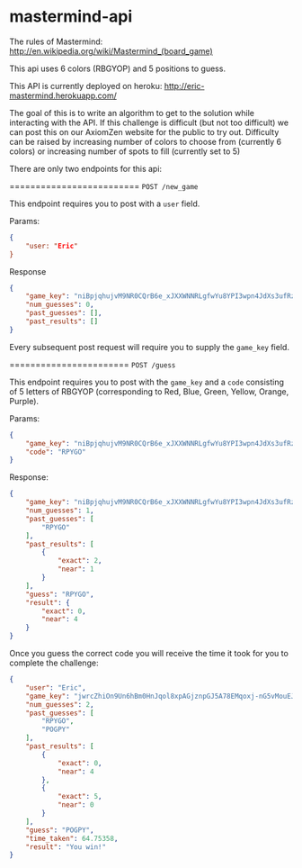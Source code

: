 mastermind-api
==============
The rules of Mastermind: http://en.wikipedia.org/wiki/Mastermind_(board_game)
 
This api uses 6 colors (RBGYOP) and 5 positions to guess.

This API is currently deployed on heroku: http://eric-mastermind.herokuapp.com/

The goal of this is to write an algorithm to get to the solution while interacting with the API. If this challenge is difficult (but not too difficult) we can post this on our AxiomZen website for the public to try out. Difficulty can be raised by increasing number of colors to choose from (currently 6 colors) or increasing number of spots to fill (currently set to 5)

There are only two endpoints for this api:

=========================
`POST /new_game`

This endpoint requires you to post with a `user` field.

Params:
```json
{
    "user: "Eric"
}
```

Response
```json
{
    "game_key": "niBpjqhujvM9NR0CQrB6e_xJXXWNNRLgfwYu8YPI3wpn4JdXs3ufRzOAv3SEC_0BNSw",
    "num_guesses": 0,
    "past_guesses": [],
    "past_results": []
}
```
Every subsequent post request will require you to supply the `game_key` field.

=======================
`POST /guess`

This endpoint requires you to post with the `game_key` and a `code` consisting of 5 letters of RBGYOP (corresponding to Red, Blue, Green, Yellow, Orange, Purple).

Params:
```json
{
    "game_key": "niBpjqhujvM9NR0CQrB6e_xJXXWNNRLgfwYu8YPI3wpn4JdXs3ufRzOAv3SEC_0BNSw",
    "code": "RPYGO"
}
```

Response:
```json
{
    "game_key": "niBpjqhujvM9NR0CQrB6e_xJXXWNNRLgfwYu8YPI3wpn4JdXs3ufRzOAv3SEC_0BNSw",
    "num_guesses": 1,
    "past_guesses": [
        "RPYGO"
    ],
    "past_results": [
        {
            "exact": 2,
            "near": 1
        }
    ],
    "guess": "RPYGO",
    "result": {
        "exact": 0,
        "near": 4
    }
}
```

Once you guess the correct code you will receive the time it took for you to complete the challenge:
```json
{
    "user": "Eric",
    "game_key": "jwrcZhiOn9Un6hBm0HnJqol8xpAGjznpGJ5A78EMqoxj-nG5vMouEJN58-l-CU0wP4M",
    "num_guesses": 2,
    "past_guesses": [
        "RPYGO",
        "POGPY"
    ],
    "past_results": [
        {
            "exact": 0,
            "near": 4
        },
        {
            "exact": 5,
            "near": 0
        }
    ],
    "guess": "POGPY",
    "time_taken": 64.75358,
    "result": "You win!"
}
```
